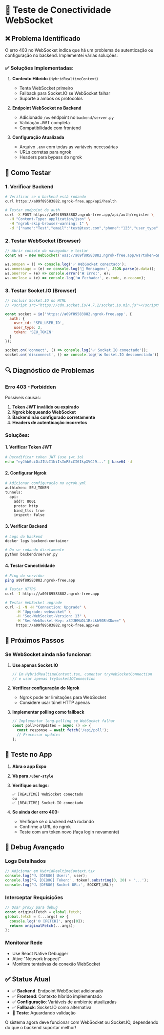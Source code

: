 # 🔧 Teste de Conectividade WebSocket

## ❌ Problema Identificado

O erro 403 no WebSocket indica que há um problema de autenticação ou configuração no backend. Implementei várias soluções:

### ✅ **Soluções Implementadas:**

1. **Contexto Híbrido** (`HybridRealtimeContext`)
   - Tenta WebSocket primeiro
   - Fallback para Socket.IO se WebSocket falhar
   - Suporte a ambos os protocolos

2. **Endpoint WebSocket no Backend**
   - Adicionado `/ws` endpoint no `backend/server.py`
   - Validação JWT completa
   - Compatibilidade com frontend

3. **Configuração Atualizada**
   - Arquivo `.env` com todas as variáveis necessárias
   - URLs corretas para ngrok
   - Headers para bypass do ngrok

## 🧪 Como Testar

### **1. Verificar Backend**
```bash
# Verificar se o backend está rodando
curl https://a09f89583882.ngrok-free.app/api/health

# Testar endpoint de auth
curl -X POST https://a09f89583882.ngrok-free.app/api/auth/register \
  -H "Content-Type: application/json" \
  -H "ngrok-skip-browser-warning: 1" \
  -d '{"name":"Test","email":"test@test.com","phone":"123","user_type":2}'
```

### **2. Testar WebSocket (Browser)**
```javascript
// Abrir console do navegador e testar
const ws = new WebSocket('wss://a09f89583882.ngrok-free.app/ws?token=SEU_TOKEN&user_id=SEU_USER_ID&user_type=2');

ws.onopen = () => console.log('✅ WebSocket conectado');
ws.onmessage = (e) => console.log('📨 Mensagem:', JSON.parse(e.data));
ws.onerror = (e) => console.error('❌ Erro:', e);
ws.onclose = (e) => console.log('❌ Fechado:', e.code, e.reason);
```

### **3. Testar Socket.IO (Browser)**
```javascript
// Incluir Socket.IO no HTML
// <script src="https://cdn.socket.io/4.7.2/socket.io.min.js"></script>

const socket = io('https://a09f89583882.ngrok-free.app', {
  auth: {
    user_id: 'SEU_USER_ID',
    user_type: 2,
    token: 'SEU_TOKEN'
  }
});

socket.on('connect', () => console.log('✅ Socket.IO conectado'));
socket.on('disconnect', () => console.log('❌ Socket.IO desconectado'));
```

## 🔍 Diagnóstico de Problemas

### **Erro 403 - Forbidden**
Possíveis causas:
1. **Token JWT inválido ou expirado**
2. **Ngrok bloqueando WebSocket**
3. **Backend não configurado corretamente**
4. **Headers de autenticação incorretos**

### **Soluções:**

#### **1. Verificar Token JWT**
```bash
# Decodificar token JWT (use jwt.io)
echo "eyJhbGciOiJIUzI1NiIsInR5cCI6IkpXVCJ9..." | base64 -d
```

#### **2. Configurar Ngrok**
```bash
# Adicionar configuração no ngrok.yml
authtoken: SEU_TOKEN
tunnels:
  api:
    addr: 8001
    proto: http
    bind_tls: true
    inspect: false
```

#### **3. Verificar Backend**
```bash
# Logs do backend
docker logs backend-container

# Ou se rodando diretamente
python backend/server.py
```

#### **4. Testar Conectividade**
```bash
# Ping do servidor
ping a09f89583882.ngrok-free.app

# Testar HTTPS
curl -I https://a09f89583882.ngrok-free.app

# Testar WebSocket upgrade
curl -i -N -H "Connection: Upgrade" \
     -H "Upgrade: websocket" \
     -H "Sec-WebSocket-Version: 13" \
     -H "Sec-WebSocket-Key: x3JJHMbDL1EzLkh9GBhXDw==" \
     https://a09f89583882.ngrok-free.app/ws
```

## 🚀 Próximos Passos

### **Se WebSocket ainda não funcionar:**

1. **Use apenas Socket.IO**
   ```typescript
   // Em HybridRealtimeContext.tsx, comentar tryWebSocketConnection
   // e usar apenas trySocketIOConnection
   ```

2. **Verificar configuração do Ngrok**
   - Ngrok pode ter limitações para WebSocket
   - Considere usar túnel HTTP apenas

3. **Implementar polling como fallback**
   ```typescript
   // Implementar long-polling se WebSocket falhar
   const pollForUpdates = async () => {
     const response = await fetch('/api/poll');
     // Processar updates
   };
   ```

## 📱 Teste no App

1. **Abra o app Expo**
2. **Vá para `/uber-style`**
3. **Verifique os logs:**
   ```
   ✅ [REALTIME] WebSocket conectado
   ou
   ✅ [REALTIME] Socket.IO conectado
   ```

4. **Se ainda der erro 403:**
   - Verifique se o backend está rodando
   - Confirme a URL do ngrok
   - Teste com um token novo (faça login novamente)

## 🔧 Debug Avançado

### **Logs Detalhados**
```typescript
// Adicionar em HybridRealtimeContext.tsx
console.log('🔍 [DEBUG] User:', user);
console.log('🔍 [DEBUG] Token:', token?.substring(0, 20) + '...');
console.log('🔍 [DEBUG] Socket URL:', SOCKET_URL);
```

### **Interceptar Requisições**
```typescript
// Usar proxy para debug
const originalFetch = global.fetch;
global.fetch = (...args) => {
  console.log('🌐 [FETCH]', args[0]);
  return originalFetch(...args);
};
```

### **Monitorar Rede**
- Use React Native Debugger
- Ative "Network Inspect"
- Monitore tentativas de conexão WebSocket

## ✅ Status Atual

- ✅ **Backend**: Endpoint WebSocket adicionado
- ✅ **Frontend**: Contexto híbrido implementado
- ✅ **Configuração**: Variáveis de ambiente atualizadas
- ✅ **Fallback**: Socket.IO como alternativa
- 🔄 **Teste**: Aguardando validação

O sistema agora deve funcionar com WebSocket ou Socket.IO, dependendo do que o backend suportar melhor!
